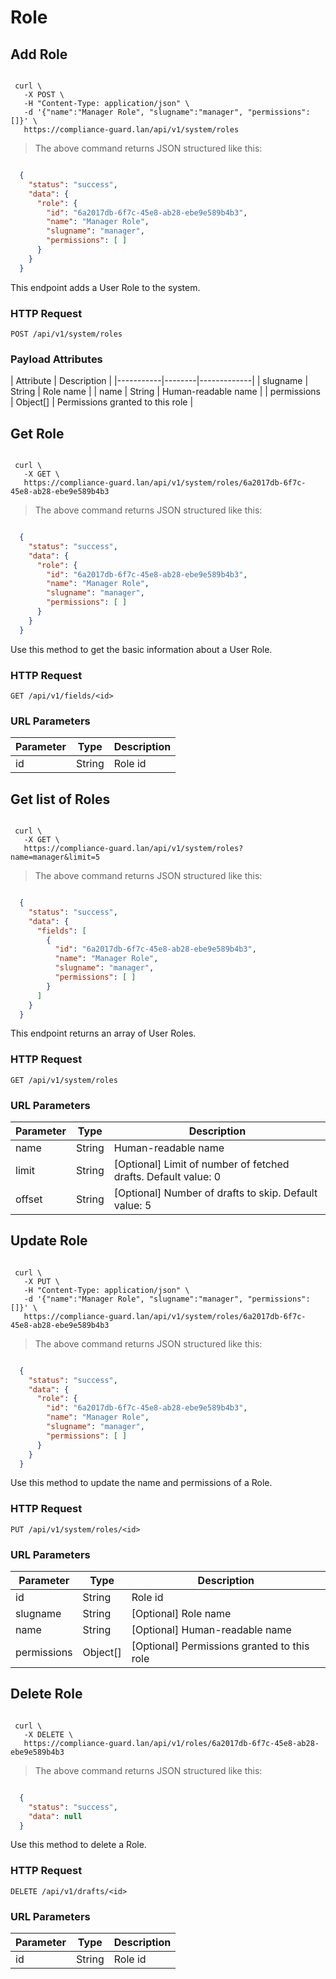 # Role



## Add Role

```shell

 curl \
   -X POST \
   -H "Content-Type: application/json" \
   -d '{"name":"Manager Role", "slugname":"manager", "permissions":[]}' \
   https://compliance-guard.lan/api/v1/system/roles

```

> The above command returns JSON structured like this:

```json

  {
    "status": "success",
    "data": {
      "role": {
        "id": "6a2017db-6f7c-45e8-ab28-ebe9e589b4b3",
        "name": "Manager Role",
        "slugname": "manager",
        "permissions": [ ]
      }
    }
  }

```

This endpoint adds a User Role to the system.

### HTTP Request

`POST /api/v1/system/roles`

### Payload Attributes

| Attribute | Description |
|-----------|--------|-------------|
| slugname     | String | Role name      |
| name     | String | Human-readable name      |
| permissions     | Object[] | Permissions granted to this role      |




## Get Role

```shell

 curl \
   -X GET \
   https://compliance-guard.lan/api/v1/system/roles/6a2017db-6f7c-45e8-ab28-ebe9e589b4b3

```

> The above command returns JSON structured like this:

```json

  {
    "status": "success",
    "data": {
      "role": {
        "id": "6a2017db-6f7c-45e8-ab28-ebe9e589b4b3",
        "name": "Manager Role",
        "slugname": "manager",
        "permissions": [ ]
      }
    }
  }

```

Use this method to get the basic information about a User Role.

### HTTP Request

`GET /api/v1/fields/<id>`

### URL Parameters

| Parameter | Type   | Description |
|-----------|--------|-------------|
| id     | String | Role id      |





## Get list of Roles

```shell

 curl \
   -X GET \
   https://compliance-guard.lan/api/v1/system/roles?name=manager&limit=5

```

> The above command returns JSON structured like this:

```json

  {
    "status": "success",
    "data": {
      "fields": [
        {
          "id": "6a2017db-6f7c-45e8-ab28-ebe9e589b4b3",
          "name": "Manager Role",
          "slugname": "manager",
          "permissions": [ ]
        }
      ]
    }
  }

```

This endpoint returns an array of User Roles.

### HTTP Request

`GET /api/v1/system/roles`

### URL Parameters

| Parameter | Type   | Description |
|-----------|--------|-------------|
| name     | String | Human-readable name      |
| limit     | String | [Optional] Limit of number of fetched drafts. Default value: 0      |
| offset     | String | [Optional] Number of drafts to skip. Default value: 5      |




## Update Role

```shell

 curl \
   -X PUT \
   -H "Content-Type: application/json" \
   -d '{"name":"Manager Role", "slugname":"manager", "permissions":[]}' \
   https://compliance-guard.lan/api/v1/system/roles/6a2017db-6f7c-45e8-ab28-ebe9e589b4b3

```

> The above command returns JSON structured like this:

```json

  {
    "status": "success",
    "data": {
      "role": {
        "id": "6a2017db-6f7c-45e8-ab28-ebe9e589b4b3",
        "name": "Manager Role",
        "slugname": "manager",
        "permissions": [ ]
      }
    }
  }

```

Use this method to update the name and permissions of a Role.

### HTTP Request

`PUT /api/v1/system/roles/<id>`

### URL Parameters

| Parameter | Type   | Description |
|-----------|--------|-------------|
| id     | String | Role id      |
| slugname     | String | [Optional] Role name      |
| name     | String | [Optional] Human-readable name      |
| permissions     | Object[] | [Optional] Permissions granted to this role      |




## Delete Role

```shell

 curl \
   -X DELETE \
   https://compliance-guard.lan/api/v1/roles/6a2017db-6f7c-45e8-ab28-ebe9e589b4b3

```

> The above command returns JSON structured like this:

```json

  {
    "status": "success",
    "data": null
  }

```

Use this method to delete a Role.

### HTTP Request

`DELETE /api/v1/drafts/<id>`

### URL Parameters

| Parameter | Type   | Description |
|-----------|--------|-------------|
| id     | String | Role id      |



